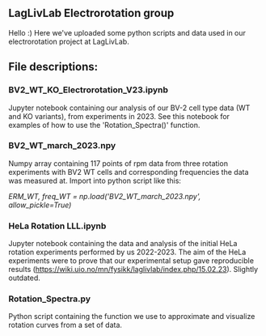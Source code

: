 ## LagLivLab Electrorotation group

Hello :) Here we've uploaded some python scripts and data used in our electrorotation project at LagLivLab.

## File descriptions:

### BV2_WT_KO_Electrorotation_V23.ipynb

Jupyter notebook containing our analysis of our BV-2 cell type data (WT and KO variants), from experiments in 2023. See this notebook for examples of how to use the 'Rotation_Spectra()' function.

### BV2_WT_march_2023.npy

Numpy array containing 117 points of rpm data from three rotation experiments with BV2 WT cells and corresponding frequencies the data was measured at. Import into python script like this:

*ERM_WT, freq_WT = np.load('BV2_WT_march_2023.npy', allow_pickle=True)*

### HeLa Rotation LLL.ipynb

Jupyter notebook containing the data and analysis of the initial HeLa rotation experiments performed by us 2022-2023. The aim of the HeLa experiments were to prove that our experimental setup gave reproducible results (https://wiki.uio.no/mn/fysikk/laglivlab/index.php/15.02.23). Slightly outdated.

### Rotation_Spectra.py

Python script containing the function we use to approximate and visualize rotation curves from a set of data.
